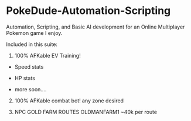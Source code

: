 # PokeDude-Automation-Scripting
Automation, Scripting, and Basic AI development for an Online Multiplayer Pokemon game I enjoy. 

Included in this suite: 

 1. 100% AFKable EV Training!
 
 + Speed stats 
 
 + HP stats 
 
 + more soon....
    
  2. 100% AFKable combat bot! 
    any zone desired 
    
   3. NPC GOLD FARM ROUTES
    OLDMANFARM1 ~40k per route
      
